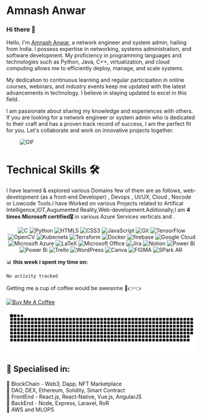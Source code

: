 # Amnash Anwar

### Hi there 👋

Hello, I'm [Amnash Anwar](https://amnashanwar.com/), a network engineer and system admin, hailing from India. I possess expertise in networking, systems administration, and software development. My proficiency in programming languages and technologies such as Python, Java, C++, virtualization, and cloud computing allows me to efficiently deploy, manage, and scale systems.

My dedication to continuous learning and regular participation in online courses, webinars, and industry events keep me updated with the latest advancements in technology. I believe in staying updated to excel in this field.

I am passionate about sharing my knowledge and experiences with others. If you are looking for a network engineer or system admin who is dedicated to their craft and has a proven track record of success, I am the perfect fit for you. Let's collaborate and work on innovative projects together.

  <p style="display: flex; justify-contect: space-between;">
<img style="border-radius: 5px; margin: 0 0 5px 35px;" alt="GIF" width="100%" src="relax.gif" />
</p>
  

<h1>Technical Skills 🛠</h1>
   
I have learned & explored various Domains few of them are as follows, web-development (as a front-end Developer) , Devops , UI/UX, Cloud , Nocode or Lowcode Tools.I have Worked on various Projects related to Artifical Intelligence,IOT,Augumented Reality,Web-development.Adiitionally,I am <b>4 times Microsoft certified🎖</b> in various Azure Services verticals and </b> .

<p align="center"> 
<img alt="C" src="https://img.shields.io/badge/c-%2300599C.svg?&style=for-the-badge&logo=c&logoColor=white" />
<img alt="Python" src="https://img.shields.io/badge/python-%2314354C.svg?style=for-the-badge&logo=python&logoColor=white"/>
<img alt="HTML5" src="https://img.shields.io/badge/html5-%23E34F26.svg?&style=for-the-badge&logo=html5&logoColor=white" />
<img alt="CSS3" src="https://img.shields.io/badge/css3-%231572B6.svg?&style=for-the-badge&logo=css3&logoColor=white" />
<img alt="JavaScript" src="https://img.shields.io/badge/javascript-%23323330.svg?&style=for-the-badge&logo=javascript&logoColor=%23F7DF1E" />
 <img alt="Git" src="https://img.shields.io/badge/Git-F05032?style=for-the-badge&logo=git&logoColor=white" />
<img alt="TensorFlow" src="https://img.shields.io/badge/TensorFlow-FF6F00?style=for-the-badge&logo=TensorFlow&logoColor=white" />
<img alt="OpenCV" src="https://img.shields.io/badge/OpenCV-27338e?style=for-the-badge&logo=OpenCV&logoColor=white" />
<img alt="Kubernets" src="https://img.shields.io/badge/kubernetes-326ce5.svg?&style=for-the-badge&logo=kubernetes&logoColor=white" />
<img alt="Terraform" src="https://img.shields.io/badge/terraform-%235835CC.svg?style=for-the-badge&logo=terraform&logoColor=white" />
<img alt="Docker" src="https://img.shields.io/badge/docker-%230db7ed.svg?style=for-the-badge&logo=docker&logoColor=white"/>
<img alt="firebase" src="https://img.shields.io/badge/firebase-ffca28?style=for-the-badge&logo=firebase&logoColor=black" />
<img alt="Google Cloud" src="https://img.shields.io/badge/Google_Cloud-4285F4?style=for-the-badge&logo=google-cloud&logoColor=white" />
<img alt="Microsoft Azure" src="https://img.shields.io/badge/microsoft%20azure-0089D6?style=for-the-badge&logo=microsoft-azure&logoColor=white" />
<img alt="LaTeX" src="https://img.shields.io/badge/latex-%23008080.svg?style=for-the-badge&logo=latex&logoColor=white" />
<img alt="Microsoft Office" src="https://img.shields.io/badge/Microsoft_Office-D83B01?style=for-the-badge&logo=microsoft-office&logoColor=white" />
<img alt="Jira" src="https://img.shields.io/badge/jira-%230A0FFF.svg?style=for-the-badge&logo=jira&logoColor=white" />
<img alt="Notion" src="https://img.shields.io/badge/Notion-%23000000.svg?style=for-the-badge&logo=notion&logoColor=white" />
<img alt="Power Bi" src="https://img.shields.io/badge/power_bi-F2C811?style=for-the-badge&logo=powerbi&logoColor=black" />
<img alt="Power Bi" src="https://img.shields.io/badge/Power%20Virtual%20Agents-0B556A.svg?style=for-the-badge&logo=Power-Virtual-Agents&logoColor=white" />
<img alt="Trello" src="https://img.shields.io/badge/Trello-%23026AA7.svg?style=for-the-badge&logo=Trello&logoColor=white" />
<img alt="WordPress" src="https://img.shields.io/badge/WordPress-%23117AC9.svg?style=for-the-badge&logo=WordPress&logoColor=white" />
<img alt="Canva" src="https://img.shields.io/badge/Canva-00C4CC.svg?style=for-the-badge&logo=Canva&logoColor=white" />
<img alt="FIGMA" src="https://img.shields.io/badge/Figma-F24E1E.svg?style=for-the-badge&logo=Figma&logoColor=white" />
<img alt="SPark AR" src="https://img.shields.io/badge/Spark%20AR-FF5C83?style=for-the-badge&logo=Spark AR&logoColor=white" />
<img alt="" src="https://img.shields.io/badge/Raspberry%20Pi-A22846.svg?style=for-the-badge&logo=Raspberry-Pi&logoColor=white" />
</p>


📊 **this week i spent my time on:**
<!--START_SECTION:waka-->

```txt
No activity tracked
```

<!--END_SECTION:waka-->

Getting me a cup of coffee would be awesome 🥺👉👈

<a href="https://www.buymeacoffee.com/amnashanwar" target="_blank"><img src="https://cdn.buymeacoffee.com/buttons/v2/default-red.png" alt="Buy Me A Coffee" width="150" ></a>

<div align="center"><img src="WORM.svg"></div>



<h2>🥇 Specialised in:</h2>
<p>🔸 BlockChain - Web3, Dapp, NFT Marketplace
<br>🔸 DAO, DEX, Ethereum, Solidity, Smart Contract
<br>🔸 FrontEnd - React.js, React-Native, Vue.js, AngularJS
<br>🔸 BackEnd - Node, Express, Laravel, RoR
<br>🔸 AWS and MLOPS
<p>
